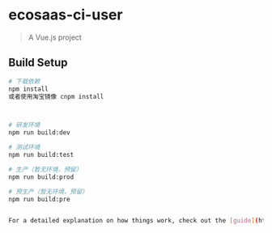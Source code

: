 # ecosaas-ci-user

> A Vue.js project

## Build Setup

``` bash
# 下载依赖
npm install
或者使用淘宝镜像 cnpm install



# 研发环境
npm run build:dev

# 测试环境
npm run build:test

# 生产（暂无环境，预留）
npm run build:prod

# 预生产（暂无环境，预留）
npm run build:pre


For a detailed explanation on how things work, check out the [guide](http://vuejs-templates.github.io/webpack/) and [docs for vue-loader](http://vuejs.github.io/vue-loader).

